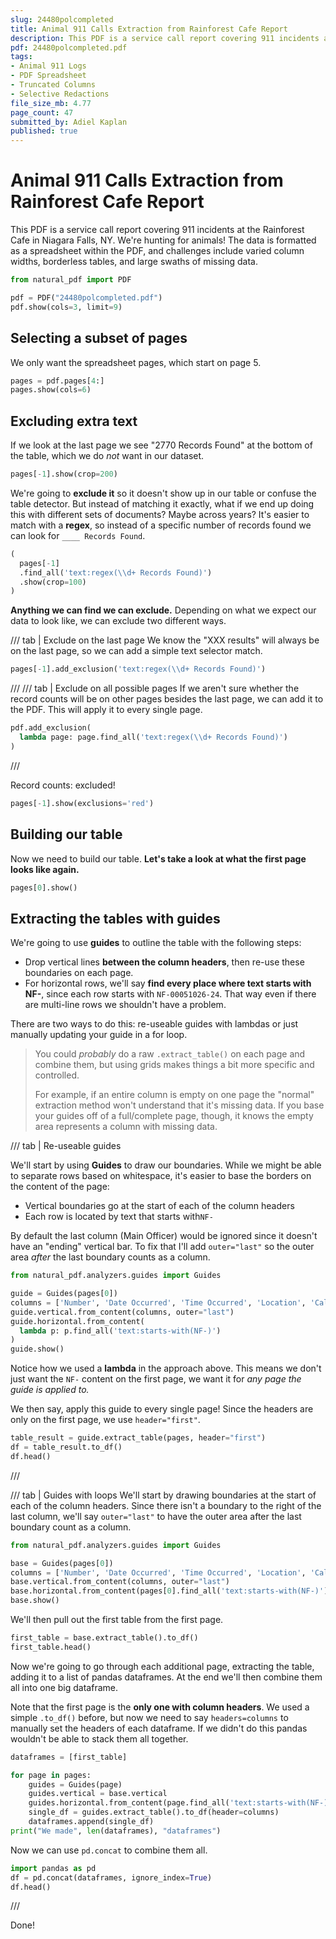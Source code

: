 ```yaml
---
slug: 24480polcompleted
title: Animal 911 Calls Extraction from Rainforest Cafe Report
description: This PDF is a service call report covering 911 incidents at the Rainforest Cafe in Niagara Falls, NY. We're hunting for animals! The data is formatted as a spreadsheet within the PDF, and challenges include varied column widths, borderless tables, and large swaths of missing data.
pdf: 24480polcompleted.pdf
tags:
- Animal 911 Logs
- PDF Spreadsheet
- Truncated Columns
- Selective Redactions
file_size_mb: 4.77
page_count: 47
submitted_by: Adiel Kaplan
published: true
---
```

# Animal 911 Calls Extraction from Rainforest Cafe Report

This PDF is a service call report covering 911 incidents at the Rainforest Cafe in Niagara Falls, NY. We're hunting for animals! The data is formatted as a spreadsheet within the PDF, and challenges include varied column widths, borderless tables, and large swaths of missing data.

```python
from natural_pdf import PDF

pdf = PDF("24480polcompleted.pdf")
pdf.show(cols=3, limit=9)
```

## Selecting a subset of pages

We only want the spreadsheet pages, which start on page 5.

```python
pages = pdf.pages[4:]
pages.show(cols=6)
```

## Excluding extra text

If we look at the last page we see "2770 Records Found" at the bottom of the table, which we do *not* want in our dataset. 

```python
pages[-1].show(crop=200)
```

We're going to **exclude it** so it doesn't show up in our table or confuse the table detector. But instead of matching it exactly, what if we end up doing this with different sets of documents? Maybe across years? It's easier to match with a **regex**, so instead of a specific number of records found we can look for `____ Records Found`.

```python
(
  pages[-1]
  .find_all('text:regex(\\d+ Records Found)')
  .show(crop=100)
)
```

**Anything we can find we can exclude.** Depending on what we expect our data to look like, we can exclude two different ways.

/// tab | Exclude on the last page
We know the "XXX results" will always be on the last page, so we can add a simple text selector match.

```python
pages[-1].add_exclusion('text:regex(\\d+ Records Found)')
```
///
/// tab | Exclude on all possible pages
If we aren't sure whether the record counts will be on other pages besides the last page, we can add it to the PDF. This will apply it to every single page.

```python
pdf.add_exclusion(
  lambda page: page.find_all('text:regex(\\d+ Records Found)')
)
```
///

Record counts: excluded!

```python
pages[-1].show(exclusions='red')
```

## Building our table

Now we need to build our table. **Let's take a look at what the first page looks like again.**

```python
pages[0].show()
```

## Extracting the tables with guides

We're going to use **guides** to outline the table with the following steps:

- Drop vertical lines **between the column headers**, then re-use these boundaries on each page.
- For horizontal rows, we'll say **find every place where text starts with NF-**, since each row starts with `NF-00051026-24`. That way even if there are multi-line rows we shouldn't have a problem.

There are two ways to do this: re-useable guides with lambdas or just manually updating your guide in a for loop.

> You could *probably* do a raw `.extract_table()` on each page and combine them, but using grids makes things a bit more specific and controlled.
>
> For example, if an entire column is empty on one page the "normal" extraction method won't understand that it's missing data. If you base your guides off of a full/complete page, though, it knows the empty area represents a column with missing data.

/// tab | Re-useable guides

We'll start by using **Guides** to draw our boundaries. While we might be able to separate rows based on whitespace, it's easier to base the borders on the content of the page:

- Vertical boundaries go at the start of each of the column headers
- Each row is located by text that starts with`NF-`

By default the last column (Main Officer) would be ignored since it doesn't have an "ending" vertical bar. To fix that I'll add `outer="last"` so the outer area *after* the last boundary counts as a column.

```python
from natural_pdf.analyzers.guides import Guides

guide = Guides(pages[0])
columns = ['Number', 'Date Occurred', 'Time Occurred', 'Location', 'Call Type', 'Description', 'Disposition', 'Main Officer']
guide.vertical.from_content(columns, outer="last")
guide.horizontal.from_content(
  lambda p: p.find_all('text:starts-with(NF-)')
)
guide.show()
```

Notice how we used a **lambda** in the approach above. This means we don't just want the `NF-` content on the first page, we want it for *any page the guide is applied to.*

We then say, apply this guide to every single page! Since the headers are only on the first page, we use `header="first"`.

```python
table_result = guide.extract_table(pages, header="first")
df = table_result.to_df()
df.head()
```

///

/// tab | Guides with loops
We'll start by drawing boundaries at the start of each of the column headers. Since there isn't a boundary to the right of the last column, we'll say `outer="last"` to have the outer area after the last boundary count as a column.

```python
from natural_pdf.analyzers.guides import Guides

base = Guides(pages[0])
columns = ['Number', 'Date Occurred', 'Time Occurred', 'Location', 'Call Type', 'Description', 'Disposition', 'Main Officer']
base.vertical.from_content(columns, outer="last")
base.horizontal.from_content(pages[0].find_all('text:starts-with(NF-)'))
base.show()
```

We'll then pull out the first table from the first page.

```python
first_table = base.extract_table().to_df()
first_table.head()
```

Now we're going to go through each additional page, extracting the table, adding it to a list of pandas dataframes. At the end we'll then combine them all into one big dataframe.

Note that the first page is the **only one with column headers**. We used a simple `.to_df()` before, but now we need to say `headers=columns` to manually set the headers of each dataframe. If we didn't do this pandas wouldn't be able to stack them all together.

```python
dataframes = [first_table]

for page in pages:
    guides = Guides(page)
    guides.vertical = base.vertical
    guides.horizontal.from_content(page.find_all('text:starts-with(NF-)'))
    single_df = guides.extract_table().to_df(header=columns)
    dataframes.append(single_df)
print("We made", len(dataframes), "dataframes")
```

Now we can use `pd.concat` to combine them all.

```python
import pandas as pd
df = pd.concat(dataframes, ignore_index=True)
df.head()
```
///

Done!